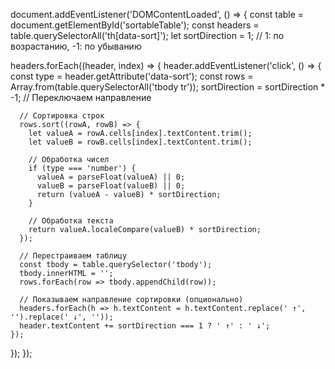 document.addEventListener('DOMContentLoaded', () => {
  const table = document.getElementById('sortableTable');
  const headers = table.querySelectorAll('th[data-sort]');
  let sortDirection = 1; // 1: по возрастанию, -1: по убыванию

  headers.forEach((header, index) => {
    header.addEventListener('click', () => {
      const type = header.getAttribute('data-sort');
      const rows = Array.from(table.querySelectorAll('tbody tr'));
      sortDirection = sortDirection * -1; // Переключаем направление

      // Сортировка строк
      rows.sort((rowA, rowB) => {
        let valueA = rowA.cells[index].textContent.trim();
        let valueB = rowB.cells[index].textContent.trim();

        // Обработка чисел
        if (type === 'number') {
          valueA = parseFloat(valueA) || 0;
          valueB = parseFloat(valueB) || 0;
          return (valueA - valueB) * sortDirection;
        }

        // Обработка текста
        return valueA.localeCompare(valueB) * sortDirection;
      });

      // Перестраиваем таблицу
      const tbody = table.querySelector('tbody');
      tbody.innerHTML = '';
      rows.forEach(row => tbody.appendChild(row));

      // Показываем направление сортировки (опционально)
      headers.forEach(h => h.textContent = h.textContent.replace(' ↑', '').replace(' ↓', ''));
      header.textContent += sortDirection === 1 ? ' ↑' : ' ↓';
    });
  });
});
